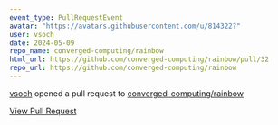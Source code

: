 ```yaml
---
event_type: PullRequestEvent
avatar: "https://avatars.githubusercontent.com/u/814322?"
user: vsoch
date: 2024-05-09
repo_name: converged-computing/rainbow
html_url: https://github.com/converged-computing/rainbow/pull/32
repo_url: https://github.com/converged-computing/rainbow
---
```


<a href='https://github.com/vsoch' target='_blank'>vsoch</a> opened a pull request to <a href='https://github.com/converged-computing/rainbow' target='_blank'>converged-computing/rainbow</a>

<a href='https://github.com/converged-computing/rainbow/pull/32' target='_blank'>View Pull Request</a>